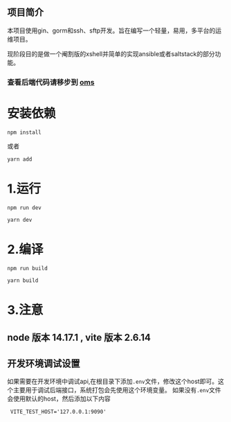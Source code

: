 ## 项目简介
本项目使用gin、gorm和ssh、sftp开发。旨在编写一个轻量，易用，多平台的运维项目。

现阶段目的是做一个阉割版的xshell并简单的实现ansible或者saltstack的部分功能。
### 查看后端代码请移步到 [oms](https://github.com/ssbeatty/oms)

# 安装依赖
```shell
npm install
```
或者
```shell
yarn add
```

# 1.运行 
```shell
npm run dev
```
```shell
yarn dev
```
# 2.编译
```shell
npm run build
```
```shell
yarn build
```

# 3.注意 
## node 版本 14.17.1 , vite 版本 2.6.14

## 开发环境调试设置

如果需要在开发环境中调试api,在根目录下添加```.env```文件，修改这个host即可。这个主要用于调试后端接口，系统打包会先使用这个环境变量。
如果没有```.env```文件会使用默认的host，然后添加以下内容
```text
 VITE_TEST_HOST='127.0.0.1:9090'
```
